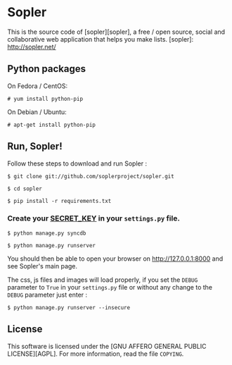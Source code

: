Sopler
======

This is the source code of [sopler][sopler], a free / open source, social and collaborative web application that helps you make lists.
[sopler]: http://sopler.net/

Python packages
-------

On Fedora / CentOS:

`# yum install python-pip`

On Debian / Ubuntu:

`# apt-get install python-pip`

Run, Sopler!
-------
Follow these steps to download and run Sopler :

  `$ git clone git://github.com/soplerproject/sopler.git`
  
  `$ cd sopler`
  
  `$ pip install -r requirements.txt`
  
  ### Create your [SECRET_KEY][SECRET_KEY] in your ``settings.py`` file. ###
  [SECRET_KEY]: https://docs.djangoproject.com/en/dev/ref/settings/#secret-key
  `$ python manage.py syncdb`
  
  `$ python manage.py runserver`

You should then be able to open your browser on http://127.0.0.1:8000 and see Sopler's main page.

The css, js files and images will load properly, if you set the `DEBUG` parameter to `True` in your ``settings.py`` file or without any change to the `DEBUG` parameter just enter :

`$ python manage.py runserver --insecure`

License
-------
This software is licensed under the [GNU AFFERO GENERAL PUBLIC LICENSE][AGPL]. For more
information, read the file ``COPYING``.
